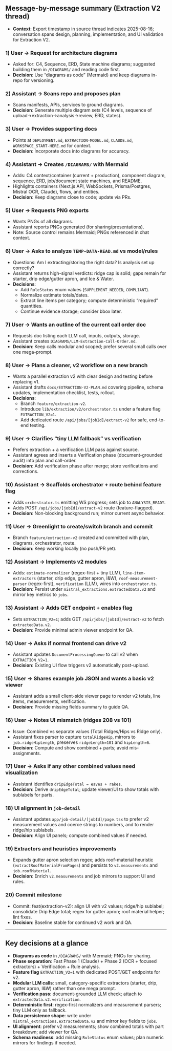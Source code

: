 ## Message-by-message summary (Extraction V2 thread)

- **Context**: Export timestamp in source thread indicates 2025-08-16; conversation spans design, planning, implementation, and UI validation for Extraction V2.

### 1) User → Request for architecture diagrams
- Asked for: C4, Sequence, ERD, State machine diagrams; suggested building them in `/DIAGRAMS/` and reading code first.
- **Decision**: Use “diagrams as code” (Mermaid) and keep diagrams in-repo for versioning.

### 2) Assistant → Scans repo and proposes plan
- Scans manifests, APIs, services to ground diagrams.
- **Decision**: Generate multiple diagram sets (C4 levels, sequence of upload→extraction→analysis→review, ERD, states).

### 3) User → Provides supporting docs
- Points at `DEPLOYMENT.md`, `EXTRACTION-MODEL.md`, `CLAUDE.md`, `WORKSPACE_START-HERE.md` for context.
- **Decision**: Incorporate docs into diagrams for accuracy.

### 4) Assistant → Creates `/DIAGRAMS/` with Mermaid
- Adds: C4 context/container (current + production), component diagram, sequence, ERD, job/document state machines, and README.
- Highlights containers (Next.js API, WebSockets, Prisma/Postgres, Mistral OCR, Claude), flows, and entities.
- **Decision**: Keep diagrams close to code; update via PRs.

### 5) User → Requests PNG exports
- Wants PNGs of all diagrams.
- Assistant reports PNGs generated (for sharing/presentations).
- Note: Source control remains Mermaid; PNGs referenced in chat context.

### 6) User → Asks to analyze `TEMP-DATA-READ.md` vs model/rules
- Questions: Am I extracting/storing the right data? Is analysis set up correctly?
- Assistant returns high-signal verdicts: ridge cap is solid; gaps remain for starter, drip edge/gutter apron, and Ice & Water.
- **Decisions**:
  - Add `RuleStatus` enum values (`SUPPLEMENT_NEEDED`, `COMPLIANT`).
  - Normalize estimate totals/dates.
  - Extract line items per category; compute deterministic “required” quantities.
  - Continue evidence storage; consider bbox later.

### 7) User → Wants an outline of the current call order doc
- Requests doc listing each LLM call, inputs, outputs, storage.
- Assistant creates `DIAGRAMS/LLM-Extraction-Call-Order.md`.
- **Decision**: Keep calls modular and scoped; prefer several small calls over one mega-prompt.

### 8) User → Plans a cleaner, v2 workflow on a new branch
- Wants a parallel extraction v2 with clear design and testing before replacing v1.
- Assistant drafts `docs/EXTRACTION-V2-PLAN.md` covering pipeline, schema updates, implementation checklist, tests, rollout.
- **Decisions**:
  - Branch `feature/extraction-v2`.
  - Introduce `lib/extraction/v2/orchestrator.ts` under a feature flag `EXTRACTION_V2=1`.
  - Add dedicated route `/api/jobs/[jobId]/extract-v2` for safe, end-to-end testing.

### 9) User → Clarifies “tiny LLM fallback” vs verification
- Prefers extraction + a verification LLM pass against source.
- Assistant agrees and inserts a Verification phase (document-grounded audit) into plan and call-order.
- **Decision**: Add verification phase after merge; store verifications and corrections.

### 10) Assistant → Scaffolds orchestrator + route behind feature flag
- Adds `orchestrator.ts` emitting WS progress; sets job to `ANALYSIS_READY`.
- Adds POST `/api/jobs/[jobId]/extract-v2` route (feature-flagged).
- **Decision**: Non-blocking background run; mirror current async behavior.

### 11) User → Greenlight to create/switch branch and commit
- Branch `feature/extraction-v2` created and committed with plan, diagrams, orchestrator, route.
- **Decision**: Keep working locally (no push/PR yet).

### 12) Assistant → Implements v2 modules
- Adds: `estimate-normalizer` (regex-first + tiny LLM), `line-item-extractors` (starter, drip edge, gutter apron, I&W), `roof-measurement-parser` (regex-first), `verification` (LLM), wires into `orchestrator.ts`.
- **Decision**: Persist under `mistral_extractions.extractedData.v2` and mirror key metrics to `jobs`.

### 13) Assistant → Adds GET endpoint + enables flag
- Sets `EXTRACTION_V2=1`; adds GET `/api/jobs/[jobId]/extract-v2` to fetch `extractedData.v2`.
- **Decision**: Provide minimal admin viewer endpoint for QA.

### 14) User → Asks if normal frontend can drive v2
- Assistant updates `DocumentProcessingQueue` to call v2 when `EXTRACTION_V2=1`.
- **Decision**: Existing UI flow triggers v2 automatically post-upload.

### 15) User → Shares example job JSON and wants a basic v2 viewer
- Assistant adds a small client-side viewer page to render v2 totals, line items, measurements, verification.
- **Decision**: Provide missing fields summary to guide QA.

### 16) User → Notes UI mismatch (ridges 208 vs 101)
- Issue: Combined vs separate values (Total Ridges/Hips vs Ridge only).
- Assistant fixes parser to capture `totalRidgeHip`, mirrors to `job.ridgeHipLength`, preserves `ridgeLength=101` and `hipLength=6`.
- **Decision**: Compute and show combined + parts; avoid mis-assignments.

### 17) User → Asks if any other combined values need visualization
- Assistant identifies `dripEdgeTotal = eaves + rakes`.
- **Decision**: Derive `dripEdgeTotal`; update viewer/UI to show totals with sublabels for parts.

### 18) UI alignment in `job-detail`
- Assistant updates `app/job-detail/[jobId]/page.tsx` to prefer v2 measurement values and coerce strings to numbers, and to render ridge/hip sublabels.
- **Decision**: Align UI panels; compute combined values if needed.

### 19) Extractors and heuristics improvements
- Expands gutter apron selection regex; adds roof-material heuristic (`extractRoofMaterialFromPages`) and persists to `v2.measurements` and `job.roofMaterial`.
- **Decision**: Enrich `v2.measurements` and job mirrors to support UI and rules.

### 20) Commit milestone
- Commit: feat(extraction-v2): align UI with v2 values; ridge/hip sublabel; consolidate Drip Edge total; regex for gutter apron; roof material helper; lint fixes.
- **Decision**: Baseline stable for continued v2 work and QA.

---

## Key decisions at a glance
- **Diagrams as code** in `/DIAGRAMS/` with Mermaid; PNGs for sharing.
- **Phase separation**: Fast Phase 1 (Claude) + Phase 2 (OCR + focused extractors) + Verification + Rule analysis.
- **Feature flag** `EXTRACTION_V2=1` with dedicated POST/GET endpoints for v2.
- **Modular LLM calls**: small, category-specific extractors (starter, drip, gutter apron, I&W) rather than one mega prompt.
- **Verification pass**: document-grounded LLM check; attach to `extractedData.v2.verification`.
- **Deterministic first**: regex-first normalizers and measurement parsers; tiny LLM only as fallback.
- **Data persistence shape**: write under `mistral_extractions.extractedData.v2` and mirror key fields to `jobs`.
- **UI alignment**: prefer v2 measurements; show combined totals with part breakdown; add viewer for QA.
- **Schema readiness**: add missing `RuleStatus` enum values; plan numeric mirrors for findings if needed.
